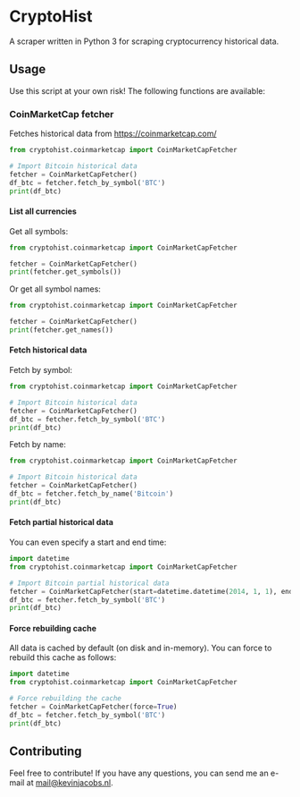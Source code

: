 # CryptoHist

A scraper written in Python 3 for scraping cryptocurrency historical data.

## Usage

Use this script at your own risk! The following functions are available:

### CoinMarketCap fetcher

Fetches historical data from https://coinmarketcap.com/

```python
from cryptohist.coinmarketcap import CoinMarketCapFetcher

# Import Bitcoin historical data
fetcher = CoinMarketCapFetcher()
df_btc = fetcher.fetch_by_symbol('BTC')
print(df_btc)
```

#### List all currencies

Get all symbols:

```python
from cryptohist.coinmarketcap import CoinMarketCapFetcher

fetcher = CoinMarketCapFetcher()
print(fetcher.get_symbols())
```

Or get all symbol names:

```python
from cryptohist.coinmarketcap import CoinMarketCapFetcher

fetcher = CoinMarketCapFetcher()
print(fetcher.get_names())
```

#### Fetch historical data

Fetch by symbol:

```python
from cryptohist.coinmarketcap import CoinMarketCapFetcher

# Import Bitcoin historical data
fetcher = CoinMarketCapFetcher()
df_btc = fetcher.fetch_by_symbol('BTC')
print(df_btc)
```

Fetch by name:

```python
from cryptohist.coinmarketcap import CoinMarketCapFetcher

# Import Bitcoin historical data
fetcher = CoinMarketCapFetcher()
df_btc = fetcher.fetch_by_name('Bitcoin')
print(df_btc)
```

#### Fetch partial historical data

You can even specify a start and end time:

```python
import datetime
from cryptohist.coinmarketcap import CoinMarketCapFetcher

# Import Bitcoin partial historical data
fetcher = CoinMarketCapFetcher(start=datetime.datetime(2014, 1, 1), end=datetime.datetime(2015, 1, 1))
df_btc = fetcher.fetch_by_symbol('BTC')
print(df_btc)
```

#### Force rebuilding cache

All data is cached by default (on disk and in-memory). You can force to rebuild this cache as follows:

```python
import datetime
from cryptohist.coinmarketcap import CoinMarketCapFetcher

# Force rebuilding the cache
fetcher = CoinMarketCapFetcher(force=True)
df_btc = fetcher.fetch_by_symbol('BTC')
print(df_btc)
```

## Contributing

Feel free to contribute! If you have any questions, you can send me an e-mail at mail@kevinjacobs.nl.
